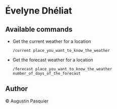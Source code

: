 # Évelyne Dhéliat

## Available commands

- Get the current weather for a location

    `/current place_you_want_to_know_the_weather`

- Get the forecast weather for a location

    `/forecast place_you_want_to_know_the_weather number_of_days_of_the_forecast`
    
## Author

© Augustin Pasquier
